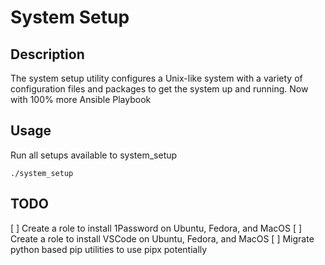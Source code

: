 # System Setup

## Description

The system setup utility configures a Unix-like system with a variety of configuration files and packages to get the system up and running. Now with 100% more Ansible Playbook

## Usage

Run all setups available to system_setup
```
./system_setup
```

## TODO

[ ] Create a role to install 1Password on Ubuntu, Fedora, and MacOS
[ ] Create a role to install VSCode on Ubuntu, Fedora, and MacOS
[ ] Migrate python based pip utilities to use pipx potentially
